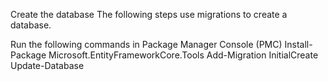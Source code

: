 Create the database
The following steps use migrations to create a database.

Run the following commands in Package Manager Console (PMC)
Install-Package Microsoft.EntityFrameworkCore.Tools
Add-Migration InitialCreate
Update-Database
